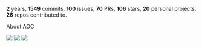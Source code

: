 **2** years, **1549** commits, **100** issues, **70** PRs, **106** stars, **20** personal projects, **26** repos contributed to.

About AOC 

![](https://img.shields.io/badge/stars%20⭐-12-yellow) ![](https://img.shields.io/badge/day%20📅-6-blue) ![](https://img.shields.io/badge/days%20completed-6-red)
